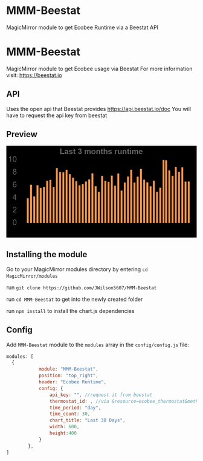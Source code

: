 # MMM-Beestat
MagicMirror module to get Ecobee Runtime via a Beestat API
# MMM-Beestat
MagicMirror module to get Ecobee usage via Beestat
For more information visit: https://beestat.io

## API
Uses the open api that Beestat provides
https://api.beestat.io/doc
You will have to request the api key from beestat

## Preview
![screenshot1](screenshot1.JPG)

## Installing the module
Go to your MagicMirror modules directory by entering `cd MagicMirror/modules`

run `git clone https://github.com/JWilson5607/MMM-Beestat`

run `cd MMM-Beestat` to get into the newly created folder

run `npm install` to install the chart.js dependencies

## Config
Add `MMM-Beestat` module to the `modules` array in the `config/config.js` file:
````javascript
modules: [
  {
			module: "MMM-Beestat",
			position: "top_right",
			header: "Ecobee Runtime",
			config: {
				api_key: "", //request it from beestat
				thermostat_id: , //via &resource=ecobee_thermostat&method=read_id
				time_period: "day",
				time_count: 30,
				chart_title: "Last 30 Days",
				width: 600,
				height:400
			}
		},
]
